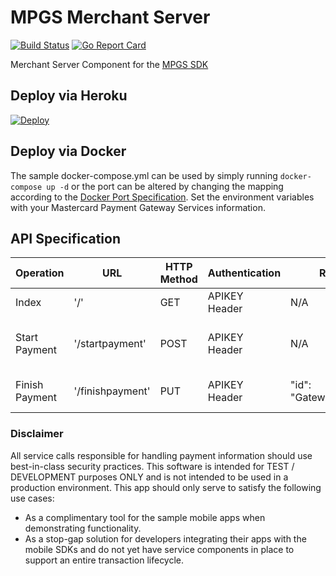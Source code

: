 # MPGS Merchant Server

[![Build Status](https://travis-ci.org/dangerous-tech/StreamDL.svg?branch=master)](https://travis-ci.org/dangerous-tech/StreamDL)
[![Go Report Card](https://goreportcard.com/badge/github.com/dangerous-tech/mpgsmerchantserver)](https://goreportcard.com/report/github.com/dangerous-tech/mpgsmerchantserver)

Merchant Server Component for the [MPGS SDK](https://test-gateway.mastercard.com/api/documentation/integrationGuidelines/mobileSDK/integrationModelMobileSDK.html?locale=en_US)

## Deploy via Heroku

[![Deploy](https://www.herokucdn.com/deploy/button.svg)](https://heroku.com/deploy)

## Deploy via Docker

The sample docker-compose.yml can be used by simply running `docker-compose up -d` or the port can be altered by changing the mapping according to the [Docker Port Specification](https://docs.docker.com/compose/compose-file/#ports). Set the environment variables with your Mastercard Payment Gateway Services information.

## API Specification

|Operation     |URL             |HTTP Method|Authentication|Request                 |Response                                                  |
|--------------|----------------|-----------|--------------|------------------------|----------------------------------------------------------|
|Index         |'/'             |GET        |APIKEY Header |N/A                     |N/A, Only Generates Log Output                            |
|Start Payment |'/startpayment' |POST       |APIKEY Header |N/A                     |"id": "GatewaySessionID/NONE", "result": "SUCCESS/FAILURE"|
|Finish Payment|'/finishpayment'|PUT        |APIKEY Header |"id": "GatewaySessionID"|"id": "GatewaySessionID", "result": "SUCCESS/FAILURE"     |

### Disclaimer

All service calls responsible for handling payment information should use best-in-class security practices. This software is intended for TEST / DEVELOPMENT purposes ONLY and is not intended to be used in a production environment. This app should only serve to satisfy the following use cases:

- As a complimentary tool for the sample mobile apps when demonstrating functionality.
- As a stop-gap solution for developers integrating their apps with the mobile SDKs and do not yet have service components in place to support an entire transaction lifecycle.
